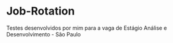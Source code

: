 # Job-Rotation
Testes desenvolvidos por mim para a vaga de Estágio Análise e Desenvolvimento - São Paulo
